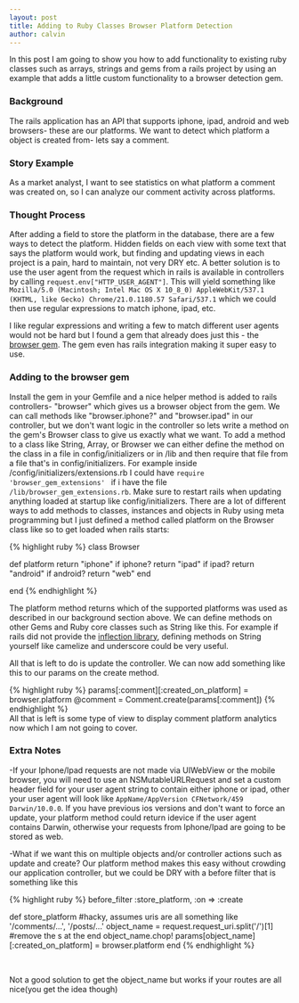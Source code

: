 ```yaml
---
layout: post
title: Adding to Ruby Classes Browser Platform Detection
author: calvin
---
```

In this post I am going to show you how to add functionality to existing ruby classes such as arrays, strings and gems from a rails project by using an example that adds a little custom functionality to a browser detection gem.

<h3>Background</h3> 

The rails application has an API that supports iphone, ipad, android and web browsers- these are our platforms. We want to detect which platform a object is created from- lets say a comment.

<h3>Story Example</h3> 

As a market analyst, I want to see statistics on what platform a comment was created on, so I can analyze our comment activity across platforms.

<h3>Thought Process</h3>

After adding a field to store the platform in the database, there are a few ways to detect the platform. Hidden fields on each view with some text that says the platform would work, but finding and updating views in each project is a pain, hard to maintain, not very DRY etc. A better solution is to use the user agent from the request which in rails is available in controllers by calling `request.env["HTTP_USER_AGENT"]`. This will yield something like `Mozilla/5.0 (Macintosh; Intel Mac OS X 10_8_0) AppleWebKit/537.1 (KHTML, like Gecko) Chrome/21.0.1180.57 Safari/537.1` which we could then use regular expressions to match iphone, ipad, etc. 

I like regular expressions and writing a few to match different user agents would not be hard but I found a gem that already does just this - the <a href="https://github.com/fnando/browser" target="_blank">browser gem</a>. The gem even has rails integration making it super easy to use. 

<h3>Adding to the browser gem</h3>

Install the gem in your Gemfile and a nice helper method is added to rails controllers- "browser" which gives us a browser object from the gem. We can call methods like "browser.iphone?" and "browser.ipad" in our controller, but we don't want logic in the controller so lets write a method on the gem's Browser class to give us exactly what we want. To add a method to a class like String, Array, or Browser we can either define the method on the class in a file in config/initializers or in /lib and then require that file from a file that's in config/initializers. For example inside /config/initializers/extensions.rb I could have `require 'browser_gem_extensions' ` if i have the file `/lib/browser_gem_extensions.rb`. Make sure to restart rails when updating anything loaded at startup like config/initializers. There are a lot of different ways to add methods to classes, instances and objects in Ruby using meta programming but I just defined a method called platform on the Browser class like so to get loaded when
rails starts:

{% highlight ruby %}
class Browser

  def platform
    return "iphone" if iphone?
    return "ipad" if ipad?
    return "android" if android?
    return "web"
  end

end
{% endhighlight %}
</br>

The platform method returns which of the supported platforms was used as described in our background section above. We can define methods on other Gems and Ruby core classes such as String like this. For example if rails did not provide the <a href="http://api.rubyonrails.org/classes/ActiveSupport/Inflector.html" target="_blank">inflection library</a>, defining methods on String yourself like camelize and underscore could be very useful.

All that is left to do is update the controller. We can now add something like this to our params on the create method.

{% highlight ruby %}
  params[:comment][:created_on_platform] = browser.platform
  @comment = Comment.create(params[:comment])
{% endhighlight %}
</br>
All that is left is some type of view to display comment platform analytics now which I am not going to cover.

<h3>Extra Notes</h3>

-If your Iphone/Ipad requests are not made via UIWebView or the mobile browser, you will need to use an NSMutableURLRequest and set a custom header field for your user agent string to contain either iphone or ipad, other your user agent will look like `AppName/AppVersion CFNetwork/459 Darwin/10.0.0`. If you have previous ios versions and don't want to force an update, your platform method could return idevice if the user agent contains Darwin, otherwise your requests from Iphone/Ipad are going to be stored as web.

-What if we want this on multiple objects and/or controller actions such as update and create? Our platform method makes this easy without crowding our application controller, but we could be DRY with a before filter that is something like this

{% highlight ruby %}
  before_filter :store_platform, :on => :create

  def store_platform
    #hacky, assumes uris are all something like '/comments/...',  '/posts/...'
    object_name = request.request_uri.split('/')[1]
    #remove the s at the end
    object_name.chop!
    params[object_name][:created_on_platform] = browser.platform
  end
{% endhighlight %}

</br>

Not a good solution to get the object_name but works if your routes are all nice(you get the idea though)
